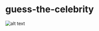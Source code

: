 # guess-the-celebrity

![alt text](https://user-images.githubusercontent.com/15948425/32195782-8fd87d96-bda5-11e7-9a96-ad15d4a52ffe.png)

